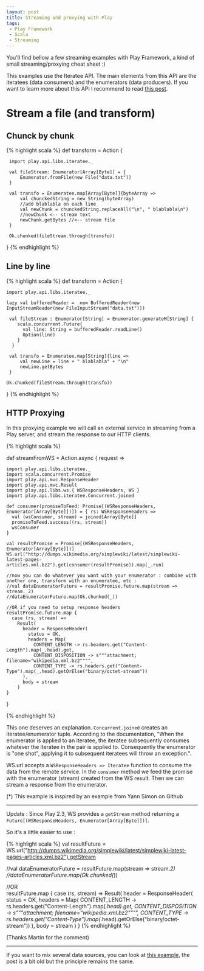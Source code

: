 ```yaml
---
layout: post
title: Streaming and proxying with Play
tags:
 - Play Framework
 - Scala
 - Streaming
---
```


You'll find bellow a few streaming examples with Play Framework, a kind of small streaming/proxying cheat sheet :)

This examples use the Iteratee API. The main elements from this API are the iteratees (data consumers) and the enumerators (data producers).
If you want to learn more about this API I recommend to read [this post](http://mandubian.com/2012/08/27/understanding-play2-iteratees-for-normal-humans/).

# Stream a file (and transform)

## Chunck by chunk

{% highlight scala %} 
def  transform = Action {

     import play.api.libs.iteratee._
    
     val fileStream: Enumerator[Array[Byte]] = {
         Enumerator.fromFile(new File("data.txt"))
     }
     
     val transfo = Enumeratee.map[Array[Byte]]{byteArray =>  
         val chunckedString = new String(byteArray)
         //add blablabla on each line
         val newChunk = chunckedString.replaceAll("\n", " blablabla\n")         
         //newChunk <-- stream text
         newChunk.getBytes //<-- stream file
     }
               
     Ok.chunked(fileStream.through(transfo))            
}
{% endhighlight %}

## Line by line

{% highlight scala %} 
def  transform = Action {

    import play.api.libs.iteratee._

    lazy val bufferedReader =  new BufferedReader(new InputStreamReader(new FileInputStream("data.txt")))
     
     val fileStream : Enumerator[String] = Enumerator.generateM[String] {
        scala.concurrent.Future{
          val line: String = bufferedReader.readLine()
          Option(line)  
        }
      }
     
     val transfo = Enumeratee.map[String]{line =>  
         val newLine = line + " blablabla" + "\n"
         newLine.getBytes
     }
               
    Ok.chunked(fileStream.through(transfo)) 
}
{% endhighlight %}

## HTTP Proxying

In this proxying example we will call an external service in streaming from a Play server, and stream the response to our HTTP clients.

{% highlight scala %}

def streamFromWS = Action.async { request =>

    import play.api.libs.iteratee._
    import scala.concurrent.Promise
    import play.api.mvc.ResponseHeader
    import play.api.mvc.Result
    import play.api.libs.ws.{ WSResponseHeaders, WS }
    import play.api.libs.iteratee.Concurrent.joined

    def consumer(promiseToFeed: Promise[(WSResponseHeaders, Enumerator[Array[Byte]])]) = { rs: WSResponseHeaders =>
      val (wsConsumer, stream) = joined[Array[Byte]]
      promiseToFeed.success((rs, stream))
      wsConsumer
    }

    val resultPromise = Promise[(WSResponseHeaders, Enumerator[Array[Byte]])]
    WS.url("http://dumps.wikimedia.org/simplewiki/latest/simplewiki-latest-pages-articles.xml.bz2").get(consumer(resultPromise)).map(_.run)
    
    //now you can do whatever you want with your enumerator : combine with another one, transform with an enumeratee, etc : 
    //val dataEnumeratorFuture = resultPromise.future.map(stream => stream._2)
    //dataEnumeratorFuture.map(Ok.chunked(_))
    
    //OR if you need to setup response headers
    resultPromise.future.map {
      case (rs, stream) =>
        Result(
          header = ResponseHeader(
            status = OK,
            headers = Map(
              CONTENT_LENGTH -> rs.headers.get("Content-Length").map(_.head).get,
              CONTENT_DISPOSITION -> s"""attachment; filename="wikipedia.xml.bz2"""",
              CONTENT_TYPE -> rs.headers.get("Content-Type").map(_.head).getOrElse("binary/octet-stream"))
          ),
          body = stream
        )
    }
}

{% endhighlight %}


This one deserves an explanation. `Concurrent.joined` creates an iteratee/enumerator tuple. According to the documentation, "When the enumerator is applied to an iteratee, the iteratee subsequently consumes whatever the iteratee in the pair is applied to. Consequently the enumerator is "one shot", applying it to subsequent iteratees will throw an exception.".

WS.url accepts a `WSResponseHeaders => Iteratee` function to consume the data from the remote service.
In the `consumer` method we feed the promise with the enumerator (stream) created from the WS result. Then we can stream a response from the enumerator.

(*) This example is inspired by an example from Yann Simon on Github 

----------------

Update : Since Play 2.3, WS provides a `getStream` method returning a `Future[(WSResponseHeaders, Enumerator[Array[Byte]])]`.

So it's a little easier to use : 

{% highlight scala %} 
val resultFuture = WS.url("http://dumps.wikimedia.org/simplewiki/latest/simplewiki-latest-pages-articles.xml.bz2").getStream

//val dataEnumeratorFuture = resultFuture.map(stream => stream._2)
//dataEnumeratorFuture.map(Ok.chunked(_))

//OR   
resultFuture.map {
  case (rs, stream) =>
    Result(
      header = ResponseHeader(
        status = OK,
        headers = Map(
          CONTENT_LENGTH -> rs.headers.get("Content-Length").map(_.head).get,
          CONTENT_DISPOSITION -> s"""attachment; filename="wikipedia.xml.bz2"""",
          CONTENT_TYPE -> rs.headers.get("Content-Type").map(_.head).getOrElse("binary/octet-stream"))
      ),
      body = stream
    )
}
{% endhighlight %}

(Thanks Martin for the comment)

----------------

If you want to mix several data sources, you can look at [this example](https://gist.github.com/loicdescotte/3266376), the post is a bit old but the principle remains the same.
